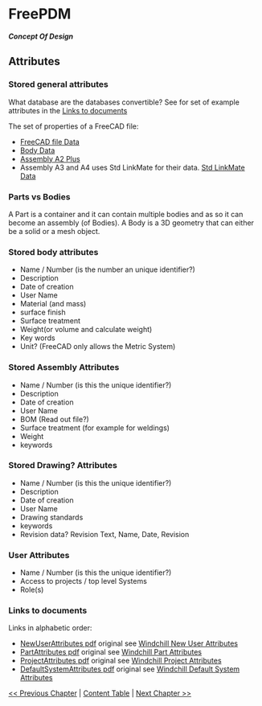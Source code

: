 # FreePDM
***Concept Of Design***

## Attributes

### Stored general attributes
What database are the databases convertible?
See for set of example attributes in the [Links to documents](#links-to-documents)

The set of properties of a FreeCAD file:

- [FreeCAD file Data](https://wiki.freecadweb.org/Std_Part#Data)
- [Body Data](https://wiki.freecadweb.org/PartDesign_Body#Hidden_properties_Data)
- [Assembly A2 Plus](https://wiki.freecadweb.org/A2plus_Workbench#Assembly_Structure)
- Assembly A3 and A4 uses Std LinkMate for their data.
[Std LinkMate Data](https://wiki.freecadweb.org/Std_LinkMake#Data)

### Parts vs Bodies
A Part is a container and it can contain multiple bodies and as so it can become an assembly (of Bodies). A Body is a 3D geometry that can either be a solid or a mesh object.

### Stored body attributes

- Name / Number (is the number an unique identifier?)
- Description
- Date of creation
- User Name
- Material (and mass)
- surface finish
- Surface treatment
- Weight(or volume and calculate weight)
- Key words
- Unit? (FreeCAD only allows the Metric System)

### Stored Assembly Attributes

- Name / Number (is this the unique identifier?)
- Description
- Date of creation
- User Name
- BOM (Read out file?)
- Surface treatment (for example for weldings)
- Weight
- keywords

### Stored Drawing? Attributes

- Name / Number (is this the unique identifier?)
- Description
- Date of creation
- User Name
- Drawing standards
- keywords
- Revision data? Revision Text, Name, Date, Revision

### User Attributes
- Name / Number (is this the unique identifier?)
- Access to projects / top level Systems
- Role(s)

### Links to documents

Links in alphabetic order:

- [NewUserAttributes pdf](NewUserAttributes.pdf) original see [Windchill New User Attributes](https://support.ptc.com/help/windchill/wnc/r11.1_m020/whc_en/index.html#page/Windchill_Help_Center/ParticipantAdminUserCreateAttributesTab.html)
- [PartAttributes pdf](PartAttributes.pdf) original see [Windchill Part Attributes](https://support.ptc.com/help/windchill/wc110_hc/whc_en/index.html#page/Windchill_Help_Center%2FPMPartAttributesRef.html)
- [ProjectAttributes pdf](ProjectAttributes.pdf) original see [Windchill Project Attributes](https://support.ptc.com/help/wnc/r12.0.2.0/en/index.html#page/Windchill_Help_Center/ProjMgmtProjectAttributes.html)
- [DefaultSystemAttributes pdf](DefaultSystemAttributes.pdf) original see [Windchill Default System Attributes](https://support.ptc.com/help/windchill/wc110_hc/whc_en/index.html#page/Windchill_Help_Center/WGMCATIAV5AdmConfigWCDefaultSysAtt.html)

[<< Previous Chapter](FreePDM_03-DesignDecisions.md) | [Content Table](README.md) | [Next Chapter >>](FreePDM_03-2-SVNProjectStructure.md)
